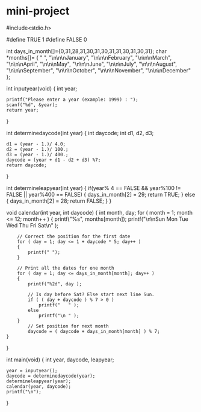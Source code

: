 # mini-project
#include<stdio.h>

#define TRUE    1
#define FALSE   0

int days_in_month[]={0,31,28,31,30,31,30,31,31,30,31,30,31};
char *months[]=
{
	" ",
	"\n\n\nJanuary",
	"\n\n\nFebruary",
	"\n\n\nMarch",
	"\n\n\nApril",
	"\n\n\nMay",
	"\n\n\nJune",
	"\n\n\nJuly",
	"\n\n\nAugust",
	"\n\n\nSeptember",
	"\n\n\nOctober",
	"\n\n\nNovember",
	"\n\n\nDecember"
};


int inputyear(void)
{
	int year;
	
	printf("Please enter a year (example: 1999) : ");
	scanf("%d", &year);
	return year;
}

int determinedaycode(int year)
{
	int daycode;
	int d1, d2, d3;
	
	d1 = (year - 1.)/ 4.0;
	d2 = (year - 1.)/ 100.;
	d3 = (year - 1.)/ 400.;
	daycode = (year + d1 - d2 + d3) %7;
	return daycode;
}


int determineleapyear(int year)
{
	if(year% 4 == FALSE && year%100 != FALSE || year%400 == FALSE)
	{
		days_in_month[2] = 29;
		return TRUE;
	}
	else
	{
		days_in_month[2] = 28;
		return FALSE;
	}
}

void calendar(int year, int daycode)
{
	int month, day;
	for ( month = 1; month <= 12; month++ )
	{
		printf("%s", months[month]);
		printf("\n\nSun  Mon  Tue  Wed  Thu  Fri  Sat\n" );
		
		// Correct the position for the first date
		for ( day = 1; day <= 1 + daycode * 5; day++ )
		{
			printf(" ");
		}
		
		// Print all the dates for one month
		for ( day = 1; day <= days_in_month[month]; day++ )
		{
			printf("%2d", day );
			
			// Is day before Sat? Else start next line Sun.
			if ( ( day + daycode ) % 7 > 0 )
				printf("   " );
			else
				printf("\n " );
		}
			// Set position for next month
			daycode = ( daycode + days_in_month[month] ) % 7;
	}
}

int main(void)
{
	int year, daycode, leapyear;
	
	year = inputyear();
	daycode = determinedaycode(year);
	determineleapyear(year);
	calendar(year, daycode);
	printf("\n");
}
